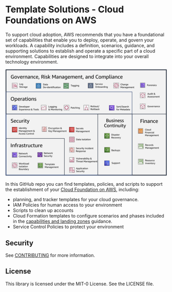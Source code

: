 # Template Solutions - Cloud Foundations on AWS

To support cloud adoption, AWS recommends that you have a foundational set of capabilities that enable you to deploy, operate, and govern your workloads. A capability includes a definition, scenarios, guidance, and supporting solutions to establish and operate a specific part of a cloud environment. Capabilities are designed to integrate into your overall technology environment.

![Cloud Foundations Capabilities](/docs/images/capability-diagram.png)

In this GitHub repo you can find templates, policies, and scripts to support the establishment of your [Cloud Foundation on AWS](https://aws.amazon.com/architecture/cloud-foundations/), including:

- planning, and tracker templates for your cloud governance.
- IAM Policies for human access to your environment
- Scripts to clean up accounts
- Cloud Formation templates to configure scenarios and phases included in the [capabilities and landing zones](https://aws.amazon.com/solutions/cloud-foundations/) guidance.
- Service Control Policies to protect your environment

## Security

See [CONTRIBUTING](CONTRIBUTING.md#security-issue-notifications) for more information.

## License

This library is licensed under the MIT-0 License. See the LICENSE file.

